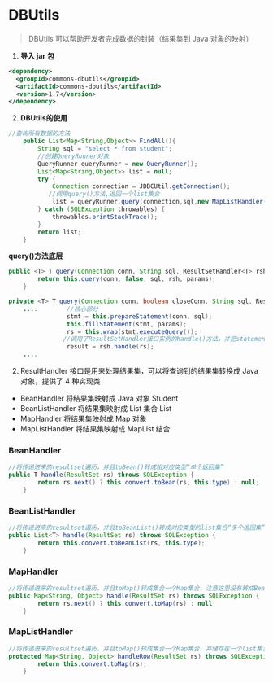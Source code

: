# DBUtils

> DBUtils 可以帮助开发者完成数据的封装（结果集到 Java 对象的映射）

1. **导⼊ jar 包**

```xml
<dependency>
  <groupId>commons-dbutils</groupId>
  <artifactId>commons-dbutils</artifactId>
  <version>1.7</version>
</dependency>
```



2. **DBUtils的使用**

```java
//查询所有数据的方法
    public List<Map<String,Object>> FindAll(){
        String sql = "select * from student";
        //创建QueryRunner对象
        QueryRunner queryRunner = new QueryRunner();
        List<Map<String,Object>> list = null;
        try {
            Connection connection = JDBCUtil.getConnection();
           //调用query()方法,返回一个list集合
            list = queryRunner.query(connection,sql,new MapListHandler());
        } catch (SQLException throwables) {
            throwables.printStackTrace();
        }
        return list;
    }
```

**query()方法底层**

```java
public <T> T query(Connection conn, String sql, ResultSetHandler<T> rsh, Object... params) throws SQLException {
        return this.query(conn, false, sql, rsh, params);
    }
```

```java
private <T> T query(Connection conn, boolean closeConn, String sql, ResultSetHandler<T> rsh, Object... params) throws SQLException {
    ....        //核心部分
                stmt = this.prepareStatement(conn, sql);
                this.fillStatement(stmt, params);
                rs = this.wrap(stmt.executeQuery());
               //调用了ResultSetHandler接口实例的handle()方法，并把statement.executeQuery()返回的resultSet作为参数传递进去
                result = rsh.handle(rs);
    ....
```

2. ResultHandler 接⼝是⽤来处理结果集，可以将查询到的结果集转换成 Java 对象，提供了 4 种实现类

- BeanHandler 将结果集映射成 Java 对象 Student 
- BeanListHandler 将结果集映射成 List 集合 List 
- MapHandler 将结果集映射成 Map 对象 
- MapListHandler 将结果集映射成 MapList 结合

### BeanHandler

```java
//将传递进来的resultset遍历，并且toBean()转成相对应类型“单个返回集”
public T handle(ResultSet rs) throws SQLException {
        return rs.next() ? this.convert.toBean(rs, this.type) : null;
    }
```



### BeanListHandler

```java
//将传递进来的resultset遍历，并且toBeanList()转成对应类型的list集合“多个返回集”
public List<T> handle(ResultSet rs) throws SQLException {
        return this.convert.toBeanList(rs, this.type);
    }
```



### MapHandler

```java
//将传递进来的resultset遍历，并且toMap()转成集合一个Map集合，注意这里没有转成Bean对象“单个返回集”
public Map<String, Object> handle(ResultSet rs) throws SQLException {
        return rs.next() ? this.convert.toMap(rs) : null;
    }
```



### MapListHandler

```java
//将传递进来的resultset遍历，并且toMap()转成集合一个Map集合，并储存在一个list集合中“多个返回集”
protected Map<String, Object> handleRow(ResultSet rs) throws SQLException {
        return this.convert.toMap(rs);
    }
```











